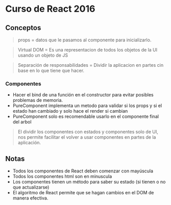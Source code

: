 # Curso de React 2016

## Conceptos
> props = datos que le pasamos al componente para inicializarlo.

> Virtual DOM = Es una representacion de todos los objetos de la UI usando un objeto de JS

> Separación de responsabilidades = Dividir la aplicacion en partes cin base en lo que tiene que hacer.

### Componentes
* Hacer el bind de una función en el constructor para evitar posibles problemas de memoria.
* PureComponent implementa un metodo para validar si los props y si el estado han cambiado y solo hace el render si cambian 
* PureComponent solo es recomendable usarlo en el componente final del arbol
> El dividir los componentes con estados y componentes solo de UI, nos permite facilitar el volver a usar componentes en partes de la aplicación.



## Notas
* Todos los componentes de React deben comenzar con mayúscula
* Todos los componentes html son en minuscula
* Los componentes tienen un método para saber su estado (si tienen o no que actualizarse)
* El algoritmo de React permite que se hagan cambios en el DOM de manera efectiva.